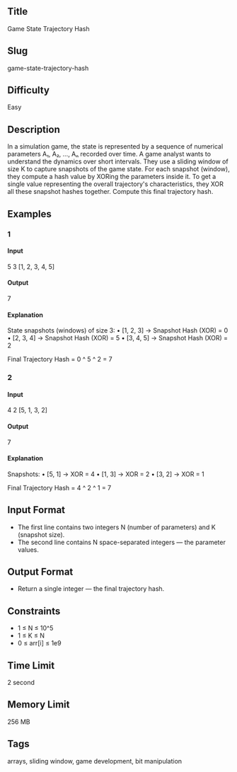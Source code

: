 ## Title

Game State Trajectory Hash

## Slug

game-state-trajectory-hash

## Difficulty

Easy

## Description

In a simulation game, the state is represented by a sequence of numerical parameters A₁, A₂, ..., Aₙ recorded over time. A game analyst wants to understand the dynamics over short intervals. They use a sliding window of size K to capture snapshots of the game state. For each snapshot (window), they compute a hash value by XORing the parameters inside it. To get a single value representing the overall trajectory's characteristics, they XOR all these snapshot hashes together. Compute this final trajectory hash.

## Examples

### 1

#### Input

5 3
[1, 2, 3, 4, 5]

#### Output

7

#### Explanation

State snapshots (windows) of size 3:
    •   [1, 2, 3] → Snapshot Hash (XOR) = 0
    •   [2, 3, 4] → Snapshot Hash (XOR) = 5
    •   [3, 4, 5] → Snapshot Hash (XOR) = 2

Final Trajectory Hash = 0 ^ 5 ^ 2 = 7

### 2

#### Input

4 2
[5, 1, 3, 2]

#### Output

7

#### Explanation

Snapshots:
    •   [5, 1] → XOR = 4
    •   [1, 3] → XOR = 2
    •   [3, 2] → XOR = 1

Final Trajectory Hash = 4 ^ 2 ^ 1 = 7

## Input Format

- The first line contains two integers N (number of parameters) and K (snapshot size).
- The second line contains N space-separated integers — the parameter values.

## Output Format

- Return a single integer — the final trajectory hash.

## Constraints

- 1 ≤ N ≤ 10^5
- 1 ≤ K ≤ N
- 0 ≤ arr[i] ≤ 1e9

## Time Limit

2 second

## Memory Limit

256 MB

## Tags

arrays, sliding window, game development, bit manipulation